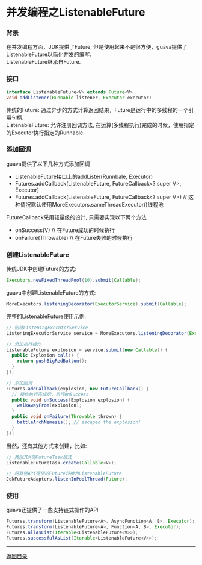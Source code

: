 并发编程之ListenableFuture
===

### 背景
在并发编程方面，JDK提供了Future, 但是使用起来不是很方便，guava提供了ListenableFuture以简化并发的编写.  
ListenableFuture继承自Future.  

### 接口

```java  
interface ListenableFuture<V> extends Future<V>   
void addListener(Runnable listener, Executor executor)  
```

传统的Future: 通过异步的方式计算返回结果，Future是运行中的多线程的一个引用句柄.  
ListenableFuture: 允许注册回调方法, 在运算(多线程执行)完成的时候，使用指定的Executor执行指定的Runnable.  

### 添加回调

guava提供了以下几种方式添加回调  

* ListenableFuture接口上的addLister(Runnbale, Executor)  
* Futures.addCallback(ListenableFuture<V>, FutureCallback<? super V>, Executor)  
* Futures.addCallback(ListenableFuture<V>, FutureCallback<? super V>) // 这种情况默认使用MoreExecutors.sameThreadExecutor()线程池

FutureCallback采用轻量级的设计, 只需要实现以下两个方法  

* onSuccess(V) // 在Future成功的时候执行
* onFailure(Throwable) // 在Future失败的时候执行

### 创建ListenableFuture

传统JDK中创建Future的方式:

```java  
Executors.newFixedThreadPool(10).submit(Callable);    
```

guava中创建ListenableFuture的方式:  

```java  
MoreExecutors.listeningDecorator(ExecutorService).submit(Callable);  
```

完整的ListenableFuture使用示例:

```java  
// 创建ListeningExecutorService
ListeningExecutorService service = MoreExecutors.listeningDecorator(Executors.newFixedThreadPool(10));

// 添加执行操作
ListenableFuture explosion = service.submit(new Callable() {
  public Explosion call() {
    return pushBigRedButton();
  }
});

// 添加回调
Futures.addCallback(explosion, new FutureCallback() {
  // 操作执行完成后，执行onSuccess
  public void onSuccess(Explosion explosion) {
    walkAwayFrom(explosion);
  }
  public void onFailure(Throwable thrown) {
    battleArchNemesis(); // escaped the explosion!
  }
});
```

当然，还有其他方式来创建，比如:

```java  
// 类似JDK的FutureTask模式
ListenableFutureTask.create(Callable<V>);

// 将其他API提供的Future转换为ListenableFuture
JdkFutureAdapters.listenInPoolThread(Future);  
```

### 使用

guava还提供了一些支持链式操作的API

```java  
Futures.transform(ListenableFuture<A>, AsyncFunction<A, B>, Executor);  
Futures.transform(ListenableFuture<A>, Function<A, B>, Executor);  
Futures.allAsList(Iterable<ListenableFuture<V>>);  
Futures.successfulAsList(Iterable<ListenableFuture<V>>);  
```


------
[返回目录](其他文件/README.md)